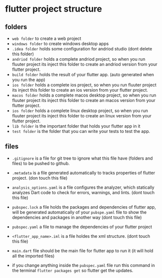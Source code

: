 # flutter project structure
## folders
- `web folder` to create a web project
- `windows folder` to create windows desktop apps
- `.idea folder` holds some configuration for andriod studio (dont delete this folder)
- `andriod folder` holds a complete andriod project, so when you run fluuter project its inject this folder to create an andriod version from your flutter project.
- `build folder` holds the result of your flutter app. (auto generated when you run the app)
- `ios folder` holds a complete ios project, so when you run fluuter project its inject this folder to create an ios version from your flutter project.
- `macos folder` holds a complete macos desktop project, so when you run fluuter project its inject this folder to create an macos version from your flutter project.
- `ios folder` holds a complete linux desktop project, so when you run fluuter project its inject this folder to create an linux version from your flutter project.
- `lib folder` is the important folder that holds your flutter app in it 
- `test folder` is the folder that you can write your tests to test the app.

## files
- `.gitignore` is a file for git tree to ignore what this file have (folders and files) to be pushed to github.
- `.metadata` is a file generated automatically to tracks properties of flutter project. (don touch this file)
- `analysis_options.yaml` is a file configures the analyzer, which statically analyzes Dart code to check for errors, warnings, and lints. (dont touch this file)
- `pubspec.lock` a file holds the packages and dependencies of flutter app, will be generated automatically of your `pubspe.yaml` file to show the dependencies and packages in another way (dont touch this file)
- `pubspec.yaml` a file to manage the dependencies of your flutter project
- `<flutter_app_name>.iml` is a file holdes the xml structure. (dont touch this file)
- `main.dart` file should be the main file for flutter app to run it (it will hold all the imported files)



- if you change anything inside the `pubspec.yaml` file run this command in the terminal `flutter packages get` so flutter get the updates.

